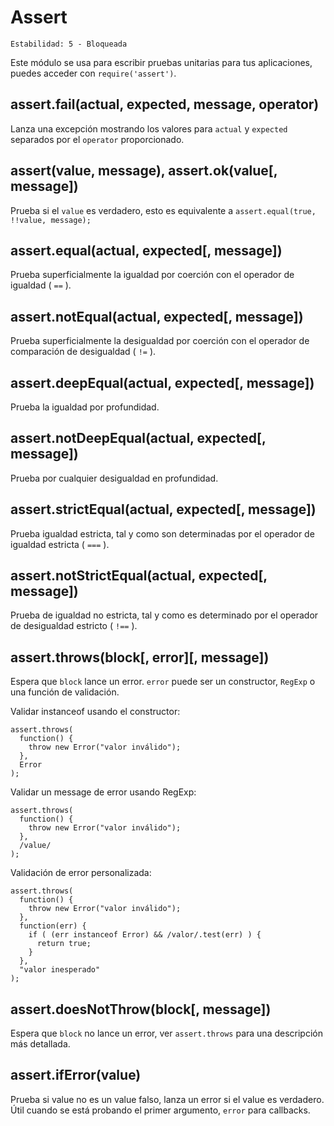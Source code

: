 # Assert

    Estabilidad: 5 - Bloqueada

Este módulo se usa para escribir pruebas unitarias para tus aplicaciones, puedes acceder con `require('assert')`.

## assert.fail(actual, expected, message, operator)

Lanza una excepción mostrando los valores para `actual` y `expected` separados por el `operator` proporcionado.

## assert(value, message), assert.ok(value[, message])

Prueba si el `value` es verdadero, esto es equivalente a `assert.equal(true, !!value, message);`

## assert.equal(actual, expected[, message])

Prueba superficialmente la igualdad por coerción con el operador de igualdad ( `==` ).

## assert.notEqual(actual, expected[, message])

Prueba superficialmente la desigualdad por coerción con el operador de comparación de desigualdad ( `!=` ).

## assert.deepEqual(actual, expected[, message])

Prueba la igualdad por profundidad.

## assert.notDeepEqual(actual, expected[, message])

Prueba por cualquier desigualdad en profundidad.

## assert.strictEqual(actual, expected[, message])

Prueba igualdad estricta, tal y como son determinadas por el operador de igualdad estricta ( `===` ).

## assert.notStrictEqual(actual, expected[, message])

Prueba de igualdad no estricta, tal y como es determinado por el operador de desigualdad estricto ( `!==` ).

## assert.throws(block[, error][, message])

Espera que `block` lance un error. `error` puede ser un constructor, `RegExp` o una función de validación.

Validar instanceof usando el constructor:

    assert.throws(
      function() {
        throw new Error("valor inválido");
      },
      Error
    );

Validar un message de error usando RegExp:

    assert.throws(
      function() {
        throw new Error("valor inválido");
      },
      /value/
    );

Validación de error personalizada:

    assert.throws(
      function() {
        throw new Error("valor inválido");
      },
      function(err) {
        if ( (err instanceof Error) && /valor/.test(err) ) {
          return true;
        }
      },
      "valor inesperado"
    );

## assert.doesNotThrow(block[, message])

Espera que `block` no lance un error, ver `assert.throws` para una descripción más detallada.

## assert.ifError(value)

Prueba si value no es un value falso, lanza un error si el value es verdadero. Útil cuando se está probando el primer argumento, `error` para callbacks.
